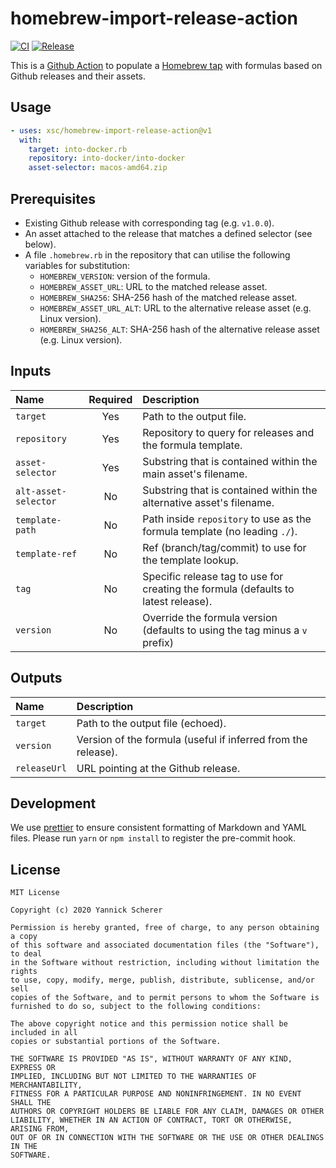 # homebrew-import-release-action

[![CI](https://github.com/xsc/homebrew-import-release-action/workflows/CI/badge.svg)](https://github.com/xsc/homebrew-import-release-action/actions?query=workflow%3ACI)
[![Release](https://img.shields.io/github/v/release/xsc/homebrew-import-release-action?include_prereleases&sort=semver)](https://github.com/xsc/homebrew-import-release-action/releases/latest)

This is a [Github Action][gha] to populate a [Homebrew tap][tap] with formulas
based on Github releases and their assets.

## Usage

```yaml
- uses: xsc/homebrew-import-release-action@v1
  with:
    target: into-docker.rb
    repository: into-docker/into-docker
    asset-selector: macos-amd64.zip
```

## Prerequisites

- Existing Github release with corresponding tag (e.g. `v1.0.0`).
- An asset attached to the release that matches a defined selector (see below).
- A file `.homebrew.rb` in the repository that can utilise the following
  variables for substitution:
  - `HOMEBREW_VERSION`: version of the formula.
  - `HOMEBREW_ASSET_URL`: URL to the matched release asset.
  - `HOMEBREW_SHA256`: SHA-256 hash of the matched release asset.
  - `HOMEBREW_ASSET_URL_ALT`: URL to the alternative release asset (e.g. Linux version).
  - `HOMEBREW_SHA256_ALT`: SHA-256 hash of the alternative release asset (e.g. Linux version).

## Inputs

| Name                 | Required | Description                                                                        |
| :------------------- | :------: | :--------------------------------------------------------------------------------- |
| `target`             |   Yes    | Path to the output file.                                                           |
| `repository`         |   Yes    | Repository to query for releases and the formula template.                         |
| `asset-selector`     |   Yes    | Substring that is contained within the main asset's filename.                      |
| `alt-asset-selector` |    No    | Substring that is contained within the alternative asset's filename.               |
| `template-path`      |    No    | Path inside `repository` to use as the formula template (no leading `./`).         |
| `template-ref`       |    No    | Ref (branch/tag/commit) to use for the template lookup.                            |
| `tag`                |    No    | Specific release tag to use for creating the formula (defaults to latest release). |
| `version`            |    No    | Override the formula version (defaults to using the tag minus a `v` prefix)        |

## Outputs

| Name         | Description                                                   |
| :----------- | :------------------------------------------------------------ |
| `target`     | Path to the output file (echoed).                             |
| `version`    | Version of the formula (useful if inferred from the release). |
| `releaseUrl` | URL pointing at the Github release.                           |

## Development

We use [prettier][] to ensure consistent formatting of Markdown and YAML files.
Please run `yarn` or `npm install` to register the pre-commit hook.

[gha]: https://help.github.com/en/actions
[tap]: https://docs.brew.sh/Taps
[prettier]: https://prettier.io/

## License

```
MIT License

Copyright (c) 2020 Yannick Scherer

Permission is hereby granted, free of charge, to any person obtaining a copy
of this software and associated documentation files (the "Software"), to deal
in the Software without restriction, including without limitation the rights
to use, copy, modify, merge, publish, distribute, sublicense, and/or sell
copies of the Software, and to permit persons to whom the Software is
furnished to do so, subject to the following conditions:

The above copyright notice and this permission notice shall be included in all
copies or substantial portions of the Software.

THE SOFTWARE IS PROVIDED "AS IS", WITHOUT WARRANTY OF ANY KIND, EXPRESS OR
IMPLIED, INCLUDING BUT NOT LIMITED TO THE WARRANTIES OF MERCHANTABILITY,
FITNESS FOR A PARTICULAR PURPOSE AND NONINFRINGEMENT. IN NO EVENT SHALL THE
AUTHORS OR COPYRIGHT HOLDERS BE LIABLE FOR ANY CLAIM, DAMAGES OR OTHER
LIABILITY, WHETHER IN AN ACTION OF CONTRACT, TORT OR OTHERWISE, ARISING FROM,
OUT OF OR IN CONNECTION WITH THE SOFTWARE OR THE USE OR OTHER DEALINGS IN THE
SOFTWARE.
```
